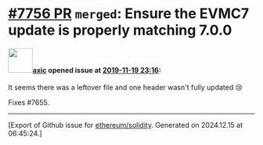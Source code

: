 # [\#7756 PR](https://github.com/ethereum/solidity/pull/7756) `merged`: Ensure the EVMC7 update is properly matching 7.0.0

#### <img src="https://avatars.githubusercontent.com/u/20340?v=4" width="50">[axic](https://github.com/axic) opened issue at [2019-11-19 23:16](https://github.com/ethereum/solidity/pull/7756):

It seems there was a leftover file and one header wasn't fully updated 😢 

Fixes #7655.




-------------------------------------------------------------------------------



[Export of Github issue for [ethereum/solidity](https://github.com/ethereum/solidity). Generated on 2024.12.15 at 06:45:24.]
